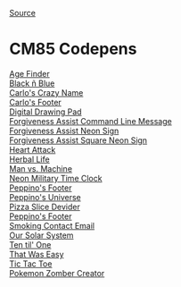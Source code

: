 
[Source](https://cm85.github.io/Codepen/ "Permalink to CM85 Codepens")

# CM85 Codepens

[Age Finder][1]  
[Black ñ Blue][2]  
[Carlo's Crazy Name][3]  
[Carlo's Footer][4]  
[Digital Drawing Pad][5]  
[Forgiveness Assist Command Line Message][6]  
[Forgiveness Assist Neon Sign][7]  
[Forgiveness Assist Square Neon Sign][8]  
[Heart Attack][9]  
[Herbal Life][10]  
[Man vs. Machine][11]  
[Neon Military Time Clock][12]  
[Peppino's Footer][13]  
[Peppino's Universe][14]  
[Pizza Slice Devider][15]  
[Peppino's Footer][13]  
[Smoking Contact Email][16]  
[Our Solar System][17]  
[Ten til' One][18]  
[That Was Easy][19]  
[Tic Tac Toe][20]  
[Pokemon Zomber Creator][21]  

[1]: https://cm85.github.io/Codepen/age-finder/
[2]: https://cm85.github.io/Codepen/black-n-blue/
[3]: https://cm85.github.io/Codepen/carlo-s-crazy-name/
[4]: https://cm85.github.io/Codepen/carlo-s-footer/
[5]: https://cm85.github.io/Codepen/digital-drawing-pad/
[6]: https://cm85.github.io/Codepen/forgiveness-assist-command-line-message/
[7]: https://cm85.github.io/Codepen/forgiveness-assist-neon-sign/
[8]: https://cm85.github.io/Codepen/forgiveness-assist-square-neon-sign/
[9]: https://cm85.github.io/Codepen/heart-attack/
[10]: https://cm85.github.io/Codepen/herbal-life/
[11]: https://cm85.github.io/Codepen/man-vs-machine/
[12]: https://cm85.github.io/Codepen/neon-o-clock/
[13]: https://cm85.github.io/peppino-s-footer/
[14]: https://cm85.github.io/Codepen/peppino-s-universe/
[15]: https://cm85.github.io/pizza-slice-devider/
[16]: https://cm85.github.io/smokin-contact/
[17]: https://cm85.github.io/solar-system/
[18]: https://cm85.github.io/ten-till-one/
[19]: https://cm85.github.io/that-was-easy/
[20]: https://cm85.github.io/tic-tac-toe/
[21]: https://cm85.github.io/zombie-maker/
  
